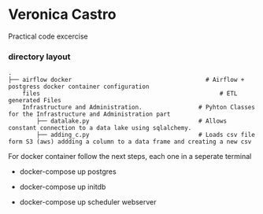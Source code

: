 # Veronica Castro 

Practical code excercise

### directory layout

    .
    ├── airflow docker                  		            # Airflow + postgress docker container configuration
        files                                                   # ETL generated Files
        Infrastructure and Administration.                # Pyhton Classes for the Infrastructure and Administration part
            ├── datalake.py                               # Allows constant connection to a data lake using sqlalchemy.
            ├── adding_c.py                               # Loads csv file form S3 (aws) addding a column to a data frame and creating a new csv
    		
            
 For docker container follow the next steps,  each one in a seperate terminal 
 
- docker-compose up postgres

- docker-compose up initdb

- docker-compose up scheduler webserver
